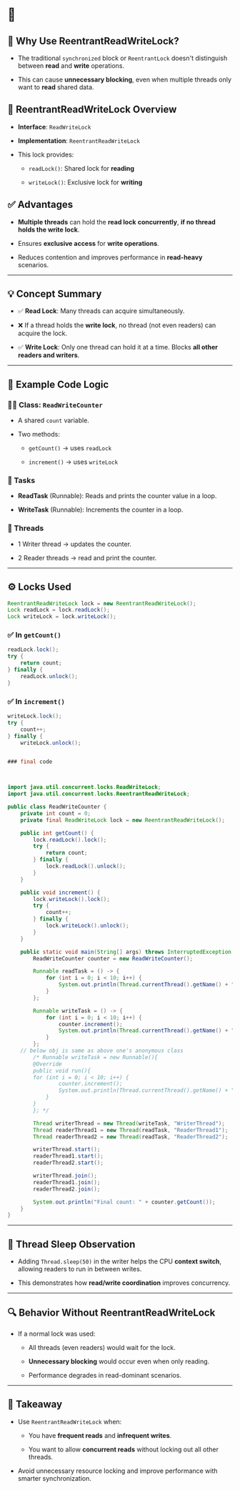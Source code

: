 
# 🔐

## 🧠 **Why Use ReentrantReadWriteLock?**

- The traditional `synchronized` block or `ReentrantLock` doesn't distinguish between **read** and **write** operations.
    
- This can cause **unnecessary blocking**, even when multiple threads only want to **read** shared data.
    

## 🧱 **ReentrantReadWriteLock Overview**

- **Interface**: `ReadWriteLock`
    
- **Implementation**: `ReentrantReadWriteLock`
    
- This lock provides:
    
    - `readLock()`: Shared lock for **reading**
        
    - `writeLock()`: Exclusive lock for **writing**
        

## ✅ **Advantages**

- **Multiple threads** can hold the **read lock** **concurrently**, **if no thread holds the write lock**.
    
- Ensures **exclusive access** for **write operations**.
    
- Reduces contention and improves performance in **read-heavy** scenarios.
    

---

## 💡 **Concept Summary**

- ✅ **Read Lock**: Many threads can acquire simultaneously.
    
- ❌ If a thread holds the **write lock**, no thread (not even readers) can acquire the lock.
    
- ✅ **Write Lock**: Only one thread can hold it at a time. Blocks **all other readers and writers**.
    

---

## 📘 **Example Code Logic**

### 👨‍💻 Class: `ReadWriteCounter`

- A shared `count` variable.
    
- Two methods:
    
    - `getCount()` → uses `readLock`
        
    - `increment()` → uses `writeLock`
        

### 🔁 Tasks

- **ReadTask** (Runnable): Reads and prints the counter value in a loop.
    
- **WriteTask** (Runnable): Increments the counter in a loop.
    

### 🧵 Threads

- 1 Writer thread → updates the counter.
    
- 2 Reader threads → read and print the counter.
    

---

## ⚙️ **Locks Used**

```java
ReentrantReadWriteLock lock = new ReentrantReadWriteLock();
Lock readLock = lock.readLock();
Lock writeLock = lock.writeLock();
```

### ✅ In `getCount()`

```java
readLock.lock();
try {
    return count;
} finally {
    readLock.unlock();
}
```

### ✅ In `increment()`

```java
writeLock.lock();
try {
    count++;
} finally {
    writeLock.unlock();


### final code 



import java.util.concurrent.locks.ReadWriteLock;
import java.util.concurrent.locks.ReentrantReadWriteLock;

public class ReadWriteCounter {
    private int count = 0;
    private final ReadWriteLock lock = new ReentrantReadWriteLock();

    public int getCount() {
        lock.readLock().lock();
        try {
            return count;
        } finally {
            lock.readLock().unlock();
        }
    }

    public void increment() {
        lock.writeLock().lock();
        try {
            count++;
        } finally {
            lock.writeLock().unlock();
        }
    }

    public static void main(String[] args) throws InterruptedException {
        ReadWriteCounter counter = new ReadWriteCounter();

        Runnable readTask = () -> {
            for (int i = 0; i < 10; i++) {
                System.out.println(Thread.currentThread().getName() + " reads count: " + counter.getCount());
            }
        };

        Runnable writeTask = () -> {
            for (int i = 0; i < 10; i++) {
                counter.increment();
                System.out.println(Thread.currentThread().getName() + " increments count to: " + counter.getCount());
            }
        };
    // below obj is same as above one's anonymous class
        /* Runnable writeTask = new Runnable(){
        @Override
        public void run(){
        for (int i = 0; i < 10; i++) {
                counter.increment();
                System.out.println(Thread.currentThread().getName() + " increments count to: " + counter.getCount());
            }
        }
        }; */

        Thread writerThread = new Thread(writeTask, "WriterThread");
        Thread readerThread1 = new Thread(readTask, "ReaderThread1");
        Thread readerThread2 = new Thread(readTask, "ReaderThread2");

        writerThread.start();
        readerThread1.start();
        readerThread2.start();

        writerThread.join();
        readerThread1.join();
        readerThread2.join();

        System.out.println("Final count: " + counter.getCount());
    }
}

```

---


## 🧪 **Thread Sleep Observation**

- Adding `Thread.sleep(50)` in the writer helps the CPU **context switch**, allowing readers to run in between writes.
    
- This demonstrates how **read/write coordination** improves concurrency.
    

---

## 🔍 **Behavior Without ReentrantReadWriteLock**

- If a normal lock was used:
    
    - All threads (even readers) would wait for the lock.
        
    - **Unnecessary blocking** would occur even when only reading.
        
    - Performance degrades in read-dominant scenarios.
        

---

## 📝 **Takeaway**

- Use `ReentrantReadWriteLock` when:
    
    - You have **frequent reads** and **infrequent writes**.
        
    - You want to allow **concurrent reads** without locking out all other threads.
        
- Avoid unnecessary resource locking and improve performance with smarter synchronization.
    
